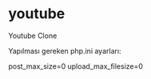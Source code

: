 # youtube
Youtube Clone

Yapılması gereken php.ini ayarları:

post_max_size=0
upload_max_filesize=0
